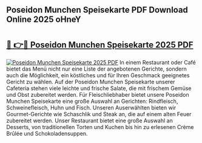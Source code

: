## Poseidon Munchen Speisekarte PDF Download Online 2025 oHneY

# <h2><a href="http://gc844o.nevu.top/?p=Poseidon+Munchen+Speisekarte">🔗 👉🔴 Poseidon Munchen Speisekarte 2025 PDF</a></h2>

[![Poseidon Munchen Speisekarte 2025 PDF](https://i.imgur.com/dBaPXMq.png)](http://gc844o.nevu.top/?p=Poseidon+Munchen+Speisekarte)
In einem Restaurant oder Café bietet das Menü nicht nur eine Liste der angebotenen Gerichte, sondern auch die Möglichkeit, ein köstliches und für Ihren Geschmack geeignetes Gericht zu wählen. Auf der Poseidon Munchen Speisekarte unserer Cafeteria stehen viele leichte und frische Salate, die mit frischem Gemüse und Obst zubereitet werden. Für Fleischliebhaber bietet unsere Poseidon Munchen Speisekarte eine große Auswahl an Gerichten: Rindfleisch, Schweinefleisch, Huhn und Fisch. Unseren Auserwählten bieten wir Gourmet-Gerichte wie Schaschlik und Steak an, die auf einem alten Feuer zubereitet werden. Unser Restaurant bietet eine große Auswahl an Desserts, von traditionellen Torten und Kuchen bis hin zu erlesenen Crème Brûlée und Schokoladensuppen.
